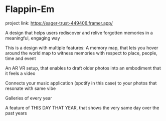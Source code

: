 # Flappin-Em
project link:
https://eager-trust-449406.framer.app/

A design that helps users rediscover and relive forgotten memories in a meaningful, engaging way 


This is a design with multiple features:
A memory map, that lets you hover around the world map to witness memories with respect to place, people, time and event

An AR VR setup, that enables to draft older photos into an embodiment that it feels a video

Connects your music application (spotify in this case) to your photos that resonate with same vibe

Galleries of every year

A feature of THIS DAY THAT YEAR, that shows the very same day over the past years
